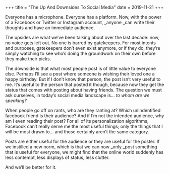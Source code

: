 +++
title = "The Up And Downsides To Social Media"
date = 2019-11-21
+++

Everyone has a microphone. Everyone has a platform. Now, with the power of a Facebook or Twitter or Instagram account, _anyone&nbsp;_can write their thoughts and have an immediate audience.

The upsides are what we’ve been talking about over the last decade: now, no voice gets left out. No one is barred by gatekeepers. For most intents and purposes, gatekeepers don’t even exist anymore, or if they do, they’re simply watching to see who’s doing the groundwork on their own before they make their picks.

The downside is that what most people post is of little value to everyone else. Perhaps I’ll see a post where someone is wishing their loved one a happy birthday. But if I don’t know that person, the post isn’t very useful to me. It’s useful to the person that posted it though, because now they get the status that comes with posting about having friends. The question we must ask ourselves, in today’s social media landscape is…&nbsp;_to whom are we speaking?_

When people go off on rants, who are they ranting at? Which unindentified facebook friend is their audience? And if I’m not the intended audience, why am I even reading their post? For all of its personalization algorithms, Facebook can’t really serve me the most useful things; only the things that I will be most drawn to… and those certainly aren’t the same category.

Posts are either useful for the audience or they are useful for the poster. If we instilled a new norm, which is that we can now&nbsp;_only&nbsp;_post something that is useful for everyone, we might find that the online world suddenly has less contempt, less displays of status, less clutter.

And we’ll be better for it.